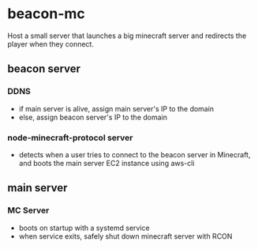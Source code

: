 # beacon-mc
Host a small server that launches a big minecraft server and redirects the player when they connect.


## beacon server
### DDNS
- if main server is alive, assign main server's IP to the domain
- else, assign beacon server's IP to the domain

### node-minecraft-protocol server
- detects when a user tries to connect to the beacon server in Minecraft, and boots the main server EC2 instance using aws-cli

## main server
### MC Server
- boots on startup with a systemd service
- when service exits, safely shut down minecraft server with RCON